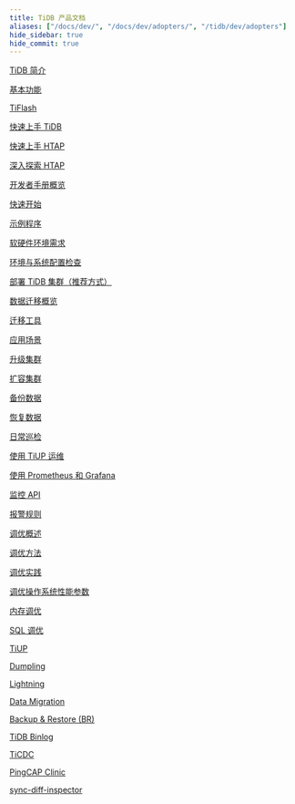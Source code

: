 ```yaml
---
title: TiDB 产品文档
aliases: ["/docs/dev/", "/docs/dev/adopters/", "/tidb/dev/adopters"]
hide_sidebar: true
hide_commit: true
---
```


<LearningPathContainer platform="tidb" title="TiDB" subTitle="TiDB 是 PingCAP 公司自主设计、研发的开源分布式关系型数据库。您可以在这里查看操作指南、示例、参考等产品文档。">

<LearningPath label="了解" icon="cloud1">

[TiDB 简介](https://docs.pingcap.com/zh/tidb/stable/overview)

[基本功能](https://docs.pingcap.com/zh/tidb/stable/basic-features)

[TiFlash](https://docs.pingcap.com/zh/tidb/stable/tiflash-overview)

</LearningPath>

<LearningPath label="试用" icon="cloud5">

[快速上手 TiDB](https://docs.pingcap.com/tidb/stable/quick-start-with-tidb)

[快速上手 HTAP](https://docs.pingcap.com/tidb/stable/quick-start-with-htap)

[深入探索 HTAP](https://docs.pingcap.com/zh/tidb/stable/explore-htap)

</LearningPath>

<LearningPath label="开发" icon="doc8">

[开发者手册概览](https://docs.pingcap.com/zh/tidb/stable/dev-guide-overview)

[快速开始](https://docs.pingcap.com/zh/tidb/stable/dev-guide-build-cluster-in-cloud)

[示例程序](https://docs.pingcap.com/zh/tidb/stable/dev-guide-sample-application-spring-boot)

</LearningPath>

<LearningPath label="部署" icon="deploy">

[软硬件环境需求](https://docs.pingcap.com/zh/tidb/stable/hardware-and-software-requirements)

[环境与系统配置检查](https://docs.pingcap.com/zh/tidb/stable/check-before-deployment)

[部署 TiDB 集群（推荐方式）](https://docs.pingcap.com/zh/tidb/stable/production-deployment-using-tiup)

</LearningPath>

<LearningPath label="迁移" icon="cloud3">

[数据迁移概览](https://docs.pingcap.com/zh/tidb/stable/migration-overview)

[迁移工具](https://docs.pingcap.com/zh/tidb/stable/migration-tools)

[应用场景](https://docs.pingcap.com/zh/tidb/stable/migrate-aurora-to-tidb)

</LearningPath>

<LearningPath label="运维" icon="maintain">

[升级集群](https://docs.pingcap.com/zh/tidb/stable/upgrade-tidb-using-tiup)

[扩容集群](https://docs.pingcap.com/zh/tidb/stable/scale-tidb-using-tiup)

[备份数据](https://docs.pingcap.com/zh/tidb/stable/br-usage-backup)

[恢复数据](https://docs.pingcap.com/zh/tidb/stable/br-usage-restore)

[日常巡检](https://docs.pingcap.com/zh/tidb/stable/daily-check)

[使用 TiUP 运维](https://docs.pingcap.com/zh/tidb/stable/maintain-tidb-using-tiup)

</LearningPath>

<LearningPath label="监控" icon="cloud6">

[使用 Prometheus 和 Grafana](https://docs.pingcap.com/zh/tidb/stable/tidb-monitoring-framework)

[监控 API](https://docs.pingcap.com/zh/tidb/stable/tidb-monitoring-api)

[报警规则](https://docs.pingcap.com/zh/tidb/stable/alert-rules)

</LearningPath>

<LearningPath label="调优" icon="tidb-cloud-tune">

[调优概述](https://docs.pingcap.com/zh/tidb/stable/performance-tuning-overview)

[调优方法](https://docs.pingcap.com/zh/tidb/stable/performance-tuning-methods)

[调优实践](https://docs.pingcap.com/zh/tidb/stable/performance-tuning-practices)

[调优操作系统性能参数](https://docs.pingcap.com/zh/tidb/stable/tune-operating-system)

[内存调优](https://docs.pingcap.com/zh/tidb/stable/configure-memory-usage)

[SQL 调优](https://docs.pingcap.com/zh/tidb/stable/sql-tuning-overview)

</LearningPath>

<LearningPath label="工具" icon="doc7">

[TiUP](https://docs.pingcap.com/zh/tidb/stable/tiup-overview)

[Dumpling](https://docs.pingcap.com/zh/tidb/stable/dumpling-overview)

[Lightning](https://docs.pingcap.com/zh/tidb/stable/tidb-lightning-overview)

[Data Migration](https://docs.pingcap.com/zh/tidb/stable/dm-overview)

[Backup & Restore (BR)](https://docs.pingcap.com/zh/tidb/stable/backup-and-restore-overview)

[TiDB Binlog](https://docs.pingcap.com/zh/tidb/stable/tidb-binlog-overview)

[TiCDC](https://docs.pingcap.com/zh/tidb/stable/ticdc-overview)

[PingCAP Clinic](https://docs.pingcap.com/zh/tidb/stable/clinic-introduction)

[sync-diff-inspector](https://docs.pingcap.com/zh/tidb/stable/sync-diff-inspector-overview)

</LearningPath>

</LearningPathContainer>
